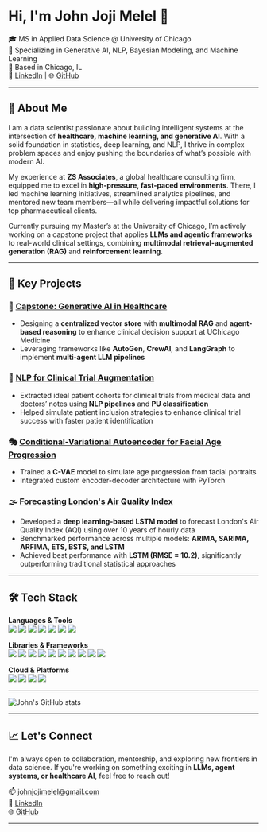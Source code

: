 # Hi, I'm John Joji Melel 👋

🎓 MS in Applied Data Science @ University of Chicago  
🧠 Specializing in Generative AI, NLP, Bayesian Modeling, and Machine Learning  
📍 Based in Chicago, IL  
🔗 [LinkedIn](https://www.linkedin.com/in/johnmelel) | 🌐 [GitHub](https://github.com/johnmelel)

---

## 🧭 About Me

I am a data scientist passionate about building intelligent systems at the intersection of **healthcare, machine learning, and generative AI**. With a solid foundation in statistics, deep learning, and NLP, I thrive in complex problem spaces and enjoy pushing the boundaries of what’s possible with modern AI.

My experience at **ZS Associates**, a global healthcare consulting firm, equipped me to excel in **high-pressure, fast-paced environments**. There, I led machine learning initiatives, streamlined analytics pipelines, and mentored new team members—all while delivering impactful solutions for top pharmaceutical clients.

Currently pursuing my Master’s at the University of Chicago, I’m actively working on a capstone project that applies **LLMs and agentic frameworks** to real-world clinical settings, combining **multimodal retrieval-augmented generation (RAG)** and **reinforcement learning**.

---

## 🔬 Key Projects

### 🧠 [Capstone: Generative AI in Healthcare](https://github.com/johnmelel/capstone)
- Designing a **centralized vector store** with **multimodal RAG** and **agent-based reasoning** to enhance clinical decision support at UChicago Medicine
- Leveraging frameworks like **AutoGen**, **CrewAI**, and **LangGraph** to implement **multi-agent LLM pipelines**

### 🧪 [NLP for Clinical Trial Augmentation](https://github.com/johnmelel/MachineLearning1_CT)
- Extracted ideal patient cohorts for clinical trials from medical data and doctors’ notes using **NLP pipelines** and **PU classification**
- Helped simulate patient inclusion strategies to enhance clinical trial success with faster patient identification

### 🎭 [Conditional-Variational Autoencoder for Facial Age Progression](https://github.com/bhstoller/AgeTransform-VAE)
- Trained a **C-VAE** model to simulate age progression from facial portraits
- Integrated custom encoder-decoder architecture with PyTorch

### 🌫 [Forecasting London's Air Quality Index](https://github.com/johnmelel/TimeSeries_AQI_Forecasting)
- Developed a **deep learning-based LSTM model** to forecast London's Air Quality Index (AQI) using over 10 years of hourly data
- Benchmarked performance across multiple models: **ARIMA, SARIMA, ARFIMA, ETS, BSTS, and LSTM**
- Achieved best performance with **LSTM (RMSE = 10.2)**, significantly outperforming traditional statistical approaches

---

## 🛠 Tech Stack

<div align="left">

**Languages & Tools**  
<img src="https://img.shields.io/badge/-Python-black?style=flat-square&logo=python" />
<img src="https://img.shields.io/badge/-SQL-black?style=flat-square&logo=postgresql" />
<img src="https://img.shields.io/badge/-R-black?style=flat-square&logo=r" />
<img src="https://img.shields.io/badge/-C++-black?style=flat-square&logo=c%2B%2B" />
<img src="https://img.shields.io/badge/-Cypher-black?style=flat-square&logo=neo4j" />
<img src="https://img.shields.io/badge/-PySpark-black?style=flat-square&logo=apachespark" />
<img src="https://img.shields.io/badge/-Tableau-black?style=flat-square&logo=tableau" />

**Libraries & Frameworks**  
<img src="https://img.shields.io/badge/-PyTorch-black?style=flat-square&logo=pytorch" />
<img src="https://img.shields.io/badge/-TensorFlow-black?style=flat-square&logo=tensorflow" />
<img src="https://img.shields.io/badge/-Keras-black?style=flat-square&logo=keras" />
<img src="https://img.shields.io/badge/-scikit--learn-black?style=flat-square&logo=scikitlearn" />
<img src="https://img.shields.io/badge/-XGBoost-black?style=flat-square&logo=marketo" />
<img src="https://img.shields.io/badge/-Seaborn-black?style=flat-square&logo=seaborn" />
<img src="https://img.shields.io/badge/-spaCy-black?style=flat-square&logo=spacy" />
<img src="https://img.shields.io/badge/-Hugging%20Face-black?style=flat-square&logo=huggingface" />
<img src="https://img.shields.io/badge/-LangChain-black?style=flat-square&logo=openai" />
<img src="https://img.shields.io/badge/-CrewAI-black?style=flat-square&logo=agent" />

**Cloud & Platforms**  
<img src="https://img.shields.io/badge/-AWS-black?style=flat-square&logo=amazonaws" />
<img src="https://img.shields.io/badge/-GCP-black?style=flat-square&logo=googlecloud" />
<img src="https://img.shields.io/badge/-Dataiku-black?style=flat-square&logo=dataiku" />
<img src="https://img.shields.io/badge/-Snowflake-black?style=flat-square&logo=snowflake" />

</div>

---

![John's GitHub stats](https://github-readme-stats.vercel.app/api?username=johnmelel&show_icons=true&theme=default)

---

## 📈 Let's Connect

I'm always open to collaboration, mentorship, and exploring new frontiers in data science. If you're working on something exciting in **LLMs, agent systems, or healthcare AI**, feel free to reach out!

📫 [johnjojimelel@gmail.com](mailto:johnjojimelel@gmail.com)  
🔗 [LinkedIn](https://www.linkedin.com/in/johnmelel)  
🌐 [GitHub](https://github.com/johnmelel)

---
